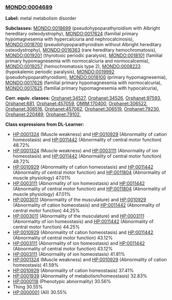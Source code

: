 
### [MONDO:0004689](http://purl.obolibrary.org/obo/MONDO_0004689)
**Label:** metal metabolism disorder

**Subclasses:** [MONDO:0018699](http://purl.obolibrary.org/obo/MONDO_0018699) (pseudohypoparathyroidism with Albright hereditary osteodystrophy), [MONDO:0017624](http://purl.obolibrary.org/obo/MONDO_0017624) (familial primary hypomagnesemia with hypercalciuria and nephrocalcinosis), [MONDO:0018700](http://purl.obolibrary.org/obo/MONDO_0018700) (pseudohypoparathyroidism without Albright hereditary osteodystrophy), [MONDO:0016363](http://purl.obolibrary.org/obo/MONDO_0016363) (rare hereditary hemochromatosis), [MONDO:0019201](http://purl.obolibrary.org/obo/MONDO_0019201) (thyrotoxic periodic paralysis), [MONDO:0018101](http://purl.obolibrary.org/obo/MONDO_0018101) (familial primary hypomagnesemia with normocalciuria and normocalcemia), [MONDO:0019257](http://purl.obolibrary.org/obo/MONDO_0019257) (hemochromatosis type 2), [MONDO:0008223](http://purl.obolibrary.org/obo/MONDO_0008223) (hypokalemic periodic paralysis), [MONDO:0019992](http://purl.obolibrary.org/obo/MONDO_0019992) (pseudohypoparathyroidism), [MONDO:0018100](http://purl.obolibrary.org/obo/MONDO_0018100) (primary hypomagnesemia), [MONDO:0017626](http://purl.obolibrary.org/obo/MONDO_0017626) (familial primary hypomagnesemia with normocalcuria), [MONDO:0017625](http://purl.obolibrary.org/obo/MONDO_0017625) (familial primary hypomagnesemia with hypocalcuria), 

**Corr. equiv. classes:** [Orphanet:34527](http://www.orpha.net/ORDO/Orphanet_34527), [Orphanet:34526](http://www.orpha.net/ORDO/Orphanet_34526), [Orphanet:97593](http://www.orpha.net/ORDO/Orphanet_97593), [Orphanet:681](http://www.orpha.net/ORDO/Orphanet_681), [Orphanet:457059](http://www.orpha.net/ORDO/Orphanet_457059), [OMIM:170400](http://purl.obolibrary.org/obo/OMIM_170400), [Orphanet:306522](http://www.orpha.net/ORDO/Orphanet_306522), [Orphanet:306516](http://www.orpha.net/ORDO/Orphanet_306516), [Orphanet:457062](http://www.orpha.net/ORDO/Orphanet_457062), [Orphanet:306519](http://www.orpha.net/ORDO/Orphanet_306519), [Orphanet:79230](http://www.orpha.net/ORDO/Orphanet_79230), [Orphanet:220489](http://www.orpha.net/ORDO/Orphanet_220489), [Orphanet:79102](http://www.orpha.net/ORDO/Orphanet_79102), 

**Class expressions from DL-Learner:**

- [HP:0001324](http://purl.obolibrary.org/obo/HP_0001324) (Muscle weakness) and [HP:0010929](http://purl.obolibrary.org/obo/HP_0010929) (Abnormality of cation homeostasis) and [HP:0011442](http://purl.obolibrary.org/obo/HP_0011442) (Abnormality of central motor function) 48.72%
- [HP:0001324](http://purl.obolibrary.org/obo/HP_0001324) (Muscle weakness) and [HP:0003111](http://purl.obolibrary.org/obo/HP_0003111) (Abnormality of ion homeostasis) and [HP:0011442](http://purl.obolibrary.org/obo/HP_0011442) (Abnormality of central motor function) 48.72%
- [HP:0010929](http://purl.obolibrary.org/obo/HP_0010929) (Abnormality of cation homeostasis) and [HP:0011442](http://purl.obolibrary.org/obo/HP_0011442) (Abnormality of central motor function) and [HP:0011804](http://purl.obolibrary.org/obo/HP_0011804) (Abnormality of muscle physiology) 47.01%
- [HP:0003111](http://purl.obolibrary.org/obo/HP_0003111) (Abnormality of ion homeostasis) and [HP:0011442](http://purl.obolibrary.org/obo/HP_0011442) (Abnormality of central motor function) and [HP:0011804](http://purl.obolibrary.org/obo/HP_0011804) (Abnormality of muscle physiology) 47.01%
- [HP:0003011](http://purl.obolibrary.org/obo/HP_0003011) (Abnormality of the musculature) and [HP:0010929](http://purl.obolibrary.org/obo/HP_0010929) (Abnormality of cation homeostasis) and [HP:0011442](http://purl.obolibrary.org/obo/HP_0011442) (Abnormality of central motor function) 44.25%
- [HP:0003011](http://purl.obolibrary.org/obo/HP_0003011) (Abnormality of the musculature) and [HP:0003111](http://purl.obolibrary.org/obo/HP_0003111) (Abnormality of ion homeostasis) and [HP:0011442](http://purl.obolibrary.org/obo/HP_0011442) (Abnormality of central motor function) 44.25%
- [HP:0010929](http://purl.obolibrary.org/obo/HP_0010929) (Abnormality of cation homeostasis) and [HP:0011442](http://purl.obolibrary.org/obo/HP_0011442) (Abnormality of central motor function) 43.12%
- [HP:0003111](http://purl.obolibrary.org/obo/HP_0003111) (Abnormality of ion homeostasis) and [HP:0011442](http://purl.obolibrary.org/obo/HP_0011442) (Abnormality of central motor function) 43.12%
- [HP:0003111](http://purl.obolibrary.org/obo/HP_0003111) (Abnormality of ion homeostasis) 41.81%
- [HP:0001324](http://purl.obolibrary.org/obo/HP_0001324) (Muscle weakness) and [HP:0010929](http://purl.obolibrary.org/obo/HP_0010929) (Abnormality of cation homeostasis) 41.59%
- [HP:0010929](http://purl.obolibrary.org/obo/HP_0010929) (Abnormality of cation homeostasis) 37.41%
- [HP:0001939](http://purl.obolibrary.org/obo/HP_0001939) (Abnormality of metabolism/homeostasis) 32.83%
- [HP:0000118](http://purl.obolibrary.org/obo/HP_0000118) (Phenotypic abnormality) 30.56%
- Thing 30.55%
- [HP:0000001](http://purl.obolibrary.org/obo/HP_0000001) (All) 30.55%


